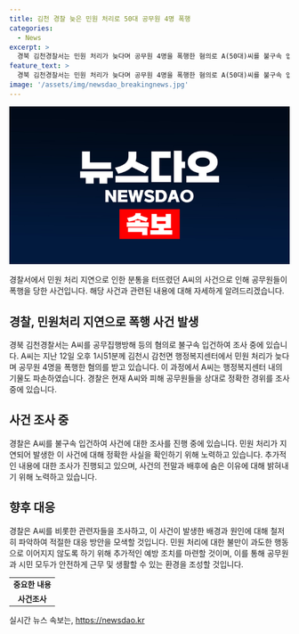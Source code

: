 ```yaml
---
title: 김천 경찰 늦은 민원 처리로 50대 공무원 4명 폭행
categories:
  - News
excerpt: >
  경북 김천경찰서는 민원 처리가 늦다며 공무원 4명을 폭행한 혐의로 A(50대)씨를 불구속 입건했다. A씨는 행정복지센터에서 공무원을 폭행하고 기물을 파손한 것으로 알려졌다. 경찰은 혐의를 조사 중이며 A씨와 피해 공무원들의 경위를 파악 중이라고 전했다. (150자)
feature_text: >
  경북 김천경찰서는 민원 처리가 늦다며 공무원 4명을 폭행한 혐의로 A(50대)씨를 불구속 입건했다. A씨는 행정복지센터에서 공무원을 폭행하고 기물을 파손한 것으로 알려졌다. 경찰은 혐의를 조사 중이며 A씨와 피해 공무원들의 경위를 파악 중이라고 전했다. (150자)
image: '/assets/img/newsdao_breakingnews.jpg'
---
```


<p><img src="/assets/img/newsdao_breakingnews.jpg" alt="cryptoinkorea 속보" /></p>

<p>경찰서에서 민원 처리 지연으로 인한 분통을 터뜨렸던 A씨의 사건으로 인해 공무원들이 폭행을 당한 사건입니다. 해당 사건과 관련된 내용에 대해 자세하게 알려드리겠습니다.</p>

<h2 data-ke-size="size26">경찰, 민원처리 지연으로 폭행 사건 발생</h2>

<p data-ke-size="size16">경북 김천경찰서는 A씨를 공무집행방해 등의 혐의로 불구속 입건하여 조사 중에 있습니다. A씨는 지난 12일 오후 1시51분께 김천시 감천면 행정복지센터에서 민원 처리가 늦다며 공무원 4명을 폭행한 혐의를 받고 있습니다. 이 과정에서 A씨는 행정복지센터 내의 기물도 파손하였습니다. 경찰은 현재 A씨와 피해 공무원들을 상대로 정확한 경위를 조사 중에 있습니다.</p>

<h2 data-ke-size="size26">사건 조사 중</h2>

<p data-ke-size="size16">경찰은 A씨를 불구속 입건하여 사건에 대한 조사를 진행 중에 있습니다. 민원 처리가 지연되어 발생한 이 사건에 대해 정확한 사실을 확인하기 위해 노력하고 있습니다. 추가적인 내용에 대한 조사가 진행되고 있으며, 사건의 전말과 배후에 숨은 이유에 대해 밝혀내기 위해 노력하고 있습니다.</p>

<h2 data-ke-size="size26">향후 대응</h2>

<p data-ke-size="size16">경찰은 A씨를 비롯한 관련자들을 조사하고, 이 사건이 발생한 배경과 원인에 대해 철저히 파악하여 적절한 대응 방안을 모색할 것입니다. 민원 처리에 대한 불만이 과도한 행동으로 이어지지 않도록 하기 위해 추가적인 예방 조치를 마련할 것이며, 이를 통해 공무원과 시민 모두가 안전하게 근무 및 생활할 수 있는 환경을 조성할 것입니다.</p>

<table>
  <tbody>
    <tr>
      <td style="text-align: center; height: 17px;"><b>중요한 내용</b></td>
    </tr>
    <tr>
     <td style="text-align: center; height: 17px;"><b>사건조사</b></td>
    </tr>
  </tbody>
</table>
실시간 뉴스 속보는, <a href="https://newsdao.kr" rel="dofollow">https://newsdao.kr</a>


